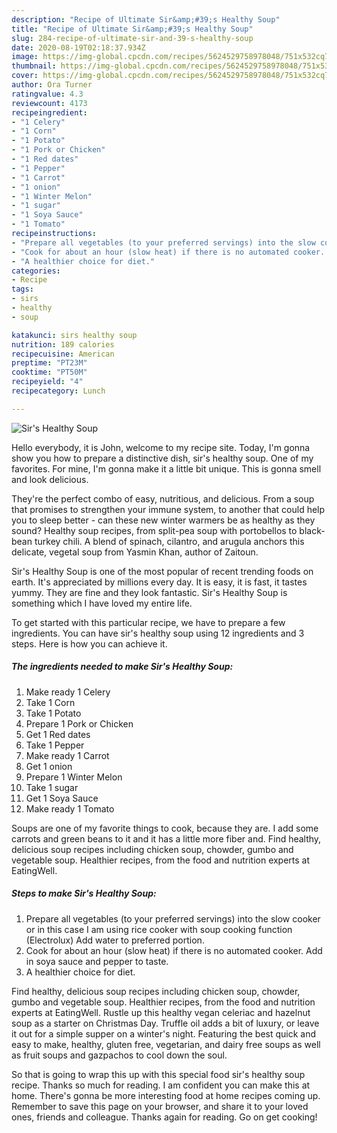 ```yaml
---
description: "Recipe of Ultimate Sir&amp;#39;s Healthy Soup"
title: "Recipe of Ultimate Sir&amp;#39;s Healthy Soup"
slug: 284-recipe-of-ultimate-sir-and-39-s-healthy-soup
date: 2020-08-19T02:18:37.934Z
image: https://img-global.cpcdn.com/recipes/5624529758978048/751x532cq70/sirs-healthy-soup-recipe-main-photo.jpg
thumbnail: https://img-global.cpcdn.com/recipes/5624529758978048/751x532cq70/sirs-healthy-soup-recipe-main-photo.jpg
cover: https://img-global.cpcdn.com/recipes/5624529758978048/751x532cq70/sirs-healthy-soup-recipe-main-photo.jpg
author: Ora Turner
ratingvalue: 4.3
reviewcount: 4173
recipeingredient:
- "1 Celery"
- "1 Corn"
- "1 Potato"
- "1 Pork or Chicken"
- "1 Red dates"
- "1 Pepper"
- "1 Carrot"
- "1 onion"
- "1 Winter Melon"
- "1 sugar"
- "1 Soya Sauce"
- "1 Tomato"
recipeinstructions:
- "Prepare all vegetables (to your preferred servings) into the slow cooker or in this case I am using rice cooker with soup cooking function (Electrolux) Add water to preferred portion."
- "Cook for about an hour (slow heat) if there is no automated cooker. Add in soya sauce and pepper to taste."
- "A healthier choice for diet."
categories:
- Recipe
tags:
- sirs
- healthy
- soup

katakunci: sirs healthy soup 
nutrition: 189 calories
recipecuisine: American
preptime: "PT23M"
cooktime: "PT50M"
recipeyield: "4"
recipecategory: Lunch

---
```



![Sir&#39;s Healthy Soup](https://img-global.cpcdn.com/recipes/5624529758978048/751x532cq70/sirs-healthy-soup-recipe-main-photo.jpg)

Hello everybody, it is John, welcome to my recipe site. Today, I'm gonna show you how to prepare a distinctive dish, sir&#39;s healthy soup. One of my favorites. For mine, I'm gonna make it a little bit unique. This is gonna smell and look delicious.

They&#39;re the perfect combo of easy, nutritious, and delicious. From a soup that promises to strengthen your immune system, to another that could help you to sleep better - can these new winter warmers be as healthy as they sound? Healthy soup recipes, from split-pea soup with portobellos to black-bean turkey chili. A blend of spinach, cilantro, and arugula anchors this delicate, vegetal soup from Yasmin Khan, author of Zaitoun.

Sir&#39;s Healthy Soup is one of the most popular of recent trending foods on earth. It's appreciated by millions every day. It is easy, it is fast, it tastes yummy. They are fine and they look fantastic. Sir&#39;s Healthy Soup is something which I have loved my entire life.


To get started with this particular recipe, we have to prepare a few ingredients. You can have sir&#39;s healthy soup using 12 ingredients and 3 steps. Here is how you can achieve it.

<!--inarticleads1-->

##### The ingredients needed to make Sir&#39;s Healthy Soup:

1. Make ready 1 Celery
1. Take 1 Corn
1. Take 1 Potato
1. Prepare 1 Pork or Chicken
1. Get 1 Red dates
1. Take 1 Pepper
1. Make ready 1 Carrot
1. Get 1 onion
1. Prepare 1 Winter Melon
1. Take 1 sugar
1. Get 1 Soya Sauce
1. Make ready 1 Tomato


Soups are one of my favorite things to cook, because they are. I add some carrots and green beans to it and it has a little more fiber and. Find healthy, delicious soup recipes including chicken soup, chowder, gumbo and vegetable soup. Healthier recipes, from the food and nutrition experts at EatingWell. 

<!--inarticleads2-->

##### Steps to make Sir&#39;s Healthy Soup:

1. Prepare all vegetables (to your preferred servings) into the slow cooker or in this case I am using rice cooker with soup cooking function (Electrolux) Add water to preferred portion.
1. Cook for about an hour (slow heat) if there is no automated cooker. Add in soya sauce and pepper to taste.
1. A healthier choice for diet.


Find healthy, delicious soup recipes including chicken soup, chowder, gumbo and vegetable soup. Healthier recipes, from the food and nutrition experts at EatingWell. Rustle up this healthy vegan celeriac and hazelnut soup as a starter on Christmas Day. Truffle oil adds a bit of luxury, or leave it out for a simple supper on a winter&#39;s night. Featuring the best quick and easy to make, healthy, gluten free, vegetarian, and dairy free soups as well as fruit soups and gazpachos to cool down the soul. 

So that is going to wrap this up with this special food sir&#39;s healthy soup recipe. Thanks so much for reading. I am confident you can make this at home. There's gonna be more interesting food at home recipes coming up. Remember to save this page on your browser, and share it to your loved ones, friends and colleague. Thanks again for reading. Go on get cooking!
